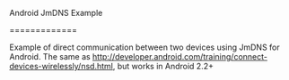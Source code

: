 Android JmDNS Example

=============

Example of direct communication between two devices using JmDNS for Android.
The same as http://developer.android.com/training/connect-devices-wirelessly/nsd.html, but works in Android 2.2+
